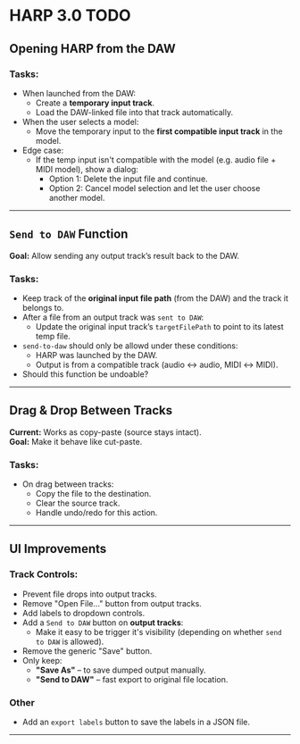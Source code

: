 # HARP 3.0 TODO

## Opening HARP from the DAW
### Tasks:
- When launched from the DAW:
  - Create a **temporary input track**.
  - Load the DAW-linked file into that track automatically.
- When the user selects a model:
  - Move the temporary input to the **first compatible input track** in the model.
- Edge case:
  - If the temp input isn't compatible with the model (e.g. audio file + MIDI model), show a dialog:
    - Option 1: Delete the input file and continue.
    - Option 2: Cancel model selection and let the user choose another model.

---

## `Send to DAW` Function

**Goal:** Allow sending any output track’s result back to the DAW.

### Tasks:
- Keep track of the **original input file path** (from the DAW) and the track it belongs to.
- After a file from an output track was `sent to DAW`:  
  - Update the original input track’s `targetFilePath` to point to its latest temp file.
- `send-to-daw` should only be allowd under these conditions:
  - HARP was launched by the DAW.
  - Output is from a compatible track (audio ↔ audio, MIDI ↔ MIDI).
- Should this function be undoable?
---

## Drag & Drop Between Tracks

**Current:** Works as copy-paste (source stays intact).  
**Goal:** Make it behave like cut-paste.

### Tasks:
- On drag between tracks:
  - Copy the file to the destination.
  - Clear the source track.
  - Handle undo/redo for this action.

---

## UI Improvements

### Track Controls:
- Prevent file drops into output tracks.
- Remove "Open File…" button from output tracks.
- Add labels to dropdown controls.
- Add a `Send to DAW` button on **output tracks**:
  - Make it easy to be trigger it's visibility (depending on whether `send to DAW` is allowed).
- Remove the generic "Save" button.
- Only keep:
  - **"Save As"** – to save dumped output manually.
  - **"Send to DAW"** – fast export to original file location.

### Other
- Add an `export labels` button to save the labels in a JSON file.
---